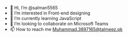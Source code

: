 - 👋 Hi, I’m @salman5565
- 👀 I’m interested in Front-end designing
- 🌱 I’m currently learning JavaScript
- 💞️ I’m looking to collaborate on Microsoft Teams
- 📫 How to reach me Muhammad.3897165@talmeez.pk

<!---
salman5565/salman5565 is a ✨ special ✨ repository because its `README.md` (this file) appears on your GitHub profile.
You can click the Preview link to take a look at your changes.
--->
